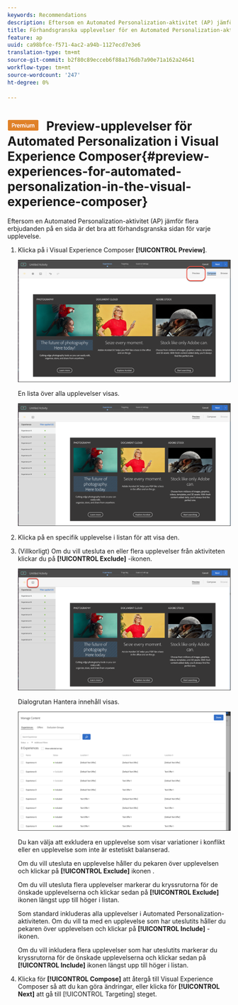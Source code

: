 ```yaml
---
keywords: Recommendations
description: Eftersom en Automated Personalization-aktivitet (AP) jämför flera erbjudanden på en sida är det bra att förhandsgranska sidan för varje upplevelse.
title: Förhandsgranska upplevelser för en Automated Personalization-aktivitet (AP) i Adobe Target Visual Experience Composer
feature: ap
uuid: ca98bfce-f571-4ac2-a94b-1127ecd7e3e6
translation-type: tm+mt
source-git-commit: b2f80c89ecceb6f88a176db7a90e71a162a24641
workflow-type: tm+mt
source-wordcount: '247'
ht-degree: 0%

---
```



# ![PREMIUM](/help/assets/premium.png) Preview-upplevelser för Automated Personalization i Visual Experience Composer{#preview-experiences-for-automated-personalization-in-the-visual-experience-composer}

Eftersom en Automated Personalization-aktivitet (AP) jämför flera erbjudanden på en sida är det bra att förhandsgranska sidan för varje upplevelse.

1. Klicka på i Visual Experience Composer **[!UICONTROL Preview]**.

   ![Ikonen Förhandsgranska](/help/c-activities/t-automated-personalization/assets/preview.png)

   En lista över alla upplevelser visas.

   ![Förhandsgranska upplevelser](/help/c-activities/t-automated-personalization/assets/ap_preview-new.png)

1. Klicka på en specifik upplevelse i listan för att visa den.

1. (Villkorligt) Om du vill utesluta en eller flera upplevelser från aktiviteten klickar du på **[!UICONTROL Exclude]** -ikonen.

   ![Uteslut, ikon](/help/c-activities/t-automated-personalization/assets/ap_exclude-new.png)

   Dialogrutan Hantera innehåll visas.

   ![Dialogrutan Hantera innehåll](/help/c-activities/t-automated-personalization/assets/preview-exclude.png)

   Du kan välja att exkludera en upplevelse som visar variationer i konflikt eller en upplevelse som inte är estetiskt balanserad.

   Om du vill utesluta en upplevelse håller du pekaren över upplevelsen och klickar på **[!UICONTROL Exclude]** ikonen .

   Om du vill utesluta flera upplevelser markerar du kryssrutorna för de önskade upplevelserna och klickar sedan på **[!UICONTROL Exclude]** ikonen längst upp till höger i listan.

   Som standard inkluderas alla upplevelser i Automated Personalization-aktiviteten. Om du vill ta med en upplevelse som har uteslutits håller du pekaren över upplevelsen och klickar på **[!UICONTROL Include]** -ikonen.

   Om du vill inkludera flera upplevelser som har uteslutits markerar du kryssrutorna för de önskade upplevelserna och klickar sedan på **[!UICONTROL Include]** ikonen längst upp till höger i listan.

1. Klicka för **[!UICONTROL Compose]** att återgå till Visual Experience Composer så att du kan göra ändringar, eller klicka för **[!UICONTROL Next]** att gå till [!UICONTROL Targeting] steget.
